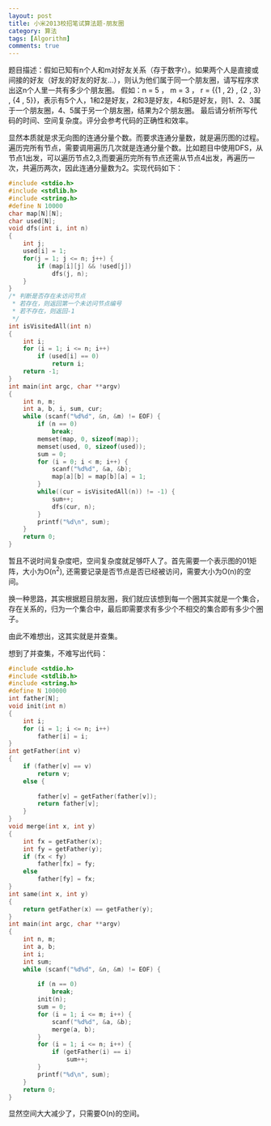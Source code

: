 ```yaml
---
layout: post
title: 小米2013校招笔试算法题-朋友圈
category: 算法
tags: [Algorithm]
comments: true
---
```


题目描述：假如已知有n个人和m对好友关系（存于数字r）。如果两个人是直接或间接的好友（好友的好友的好友...），则认为他们属于同一个朋友圈，请写程序求出这n个人里一共有多少个朋友圈。
假如：n = 5 ， m = 3 ， r = \{\{1 , 2\} , \{2 , 3\} , \{4 , 5\}\}，表示有5个人，1和2是好友，2和3是好友，4和5是好友，则1、2、3属于一个朋友圈，4、5属于另一个朋友圈，结果为2个朋友圈。 最后请分析所写代码的时间、空间复杂度。评分会参考代码的正确性和效率。

显然本质就是求无向图的连通分量个数。而要求连通分量数，就是遍历图的过程。遍历完所有节点，需要调用遍历几次就是连通分量个数。比如题目中使用DFS，从节点1出发，可以遍历节点2,3,而要遍历完所有节点还需从节点4出发，再遍历一次，共遍历两次，因此连通分量数为2。实现代码如下：

```c
#include <stdio.h>
#include <stdlib.h>
#include <string.h>
#define N 10000
char map[N][N];
char used[N];
void dfs(int i, int n)
{
    int j;
    used[i] = 1;
    for(j = 1; j <= n; j++) {
        if (map[i][j] && !used[j])
            dfs(j, n);
    }
}
/* 判断是否存在未访问节点
 * 若存在，则返回第一个未访问节点编号
 * 若不存在，则返回-1
 */
int isVisitedAll(int n)
{
    int i;
    for (i = 1; i <= n; i++)
        if (used[i] == 0)
            return i;
    return -1;
}
int main(int argc, char **argv)
{
    int n, m;
    int a, b, i, sum, cur;
    while (scanf("%d%d", &n, &m) != EOF) {
        if (n == 0)
            break;
        memset(map, 0, sizeof(map));
        memset(used, 0, sizeof(used));
        sum = 0;
        for (i = 0; i < m; i++) {
            scanf("%d%d", &a, &b);
            map[a][b] = map[b][a] = 1;
        }
        while((cur = isVisitedAll(n)) != -1) {
            sum++;
            dfs(cur, n);
        }
        printf("%d\n", sum);
    }
    return 0;
}
```

暂且不说时间复杂度吧，空间复杂度就足够吓人了。首先需要一个表示图的01矩阵，大小为O(n<sup>2</sup>), 还需要记录是否节点是否已经被访问，需要大小为O(n)的空间。

换一种思路，其实根据题目朋友圈，我们就应该想到每一个圈其实就是一个集合，存在关系的，归为一个集合中，最后即需要求有多少个不相交的集合即有多少个圈子。

由此不难想出，这其实就是并查集。

想到了并查集，不难写出代码：

```c
#include <stdio.h>
#include <stdlib.h>
#include <string.h>
#define N 100000
int father[N];
void init(int n)
{
    int i;
    for (i = 1; i <= n; i++)
        father[i] = i;
}
int getFather(int v)
{
    if (father[v] == v)
        return v;
    else {
 
        father[v] = getFather(father[v]);
        return father[v];
    }
}
void merge(int x, int y)
{
    int fx = getFather(x);
    int fy = getFather(y);
    if (fx < fy)
        father[fx] = fy;
    else
        father[fy] = fx;
}
int same(int x, int y)
{
    return getFather(x) == getFather(y);
}
int main(int argc, char **argv)
{
    int n, m;
    int a, b;
    int i;
    int sum;
    while (scanf("%d%d", &n, &m) != EOF) {
 
        if (n == 0)
            break;
        init(n);
        sum = 0;
        for (i = 1; i <= m; i++) {
            scanf("%d%d", &a, &b);
            merge(a, b);
        }
        for (i = 1; i <= n; i++) {
            if (getFather(i) == i)
                sum++;
        }
        printf("%d\n", sum);
    }
    return 0;
}
```

显然空间大大减少了，只需要O(n)的空间。
